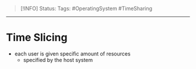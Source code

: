 > [!INFO]
> Status:
> Tags: #OperatingSystem  #TimeSharing

----
# Time Slicing
- each user is given specific amount of resources
	- specified by the host system